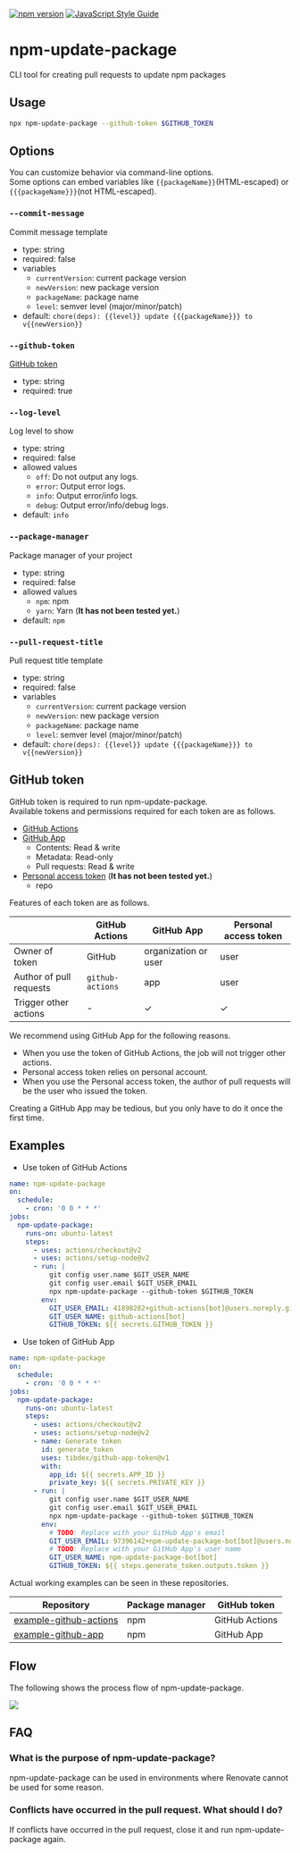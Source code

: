[![npm version](https://badge.fury.io/js/npm-update-package.svg)](https://badge.fury.io/js/npm-update-package)
[![JavaScript Style Guide](https://img.shields.io/badge/code_style-standard-brightgreen.svg)](https://standardjs.com)

# npm-update-package

CLI tool for creating pull requests to update npm packages

## Usage

```sh
npx npm-update-package --github-token $GITHUB_TOKEN
```

## Options

You can customize behavior via command-line options.  
Some options can embed variables like `{{packageName}}`(HTML-escaped) or `{{{packageName}}}`(not HTML-escaped).

### `--commit-message`

Commit message template

- type: string
- required: false
- variables
  - `currentVersion`: current package version
  - `newVersion`: new package version
  - `packageName`: package name
  - `level`: semver level (major/minor/patch)
- default: `chore(deps): {{level}} update {{{packageName}}} to v{{newVersion}}`

### `--github-token`

[GitHub token](#github-token)

- type: string
- required: true

### `--log-level`

Log level to show

- type: string
- required: false
- allowed values
  - `off`: Do not output any logs.
  - `error`: Output error logs.
  - `info`: Output error/info logs.
  - `debug`: Output error/info/debug logs.
- default: `info`

### `--package-manager`

Package manager of your project

- type: string
- required: false
- allowed values
  - `npm`: npm
  - `yarn`: Yarn (**It has not been tested yet.**)
- default: `npm`

### `--pull-request-title`

Pull request title template

- type: string
- required: false
- variables
  - `currentVersion`: current package version
  - `newVersion`: new package version
  - `packageName`: package name
  - `level`: semver level (major/minor/patch)
- default: `chore(deps): {{level}} update {{{packageName}}} to v{{newVersion}}`

## GitHub token

GitHub token is required to run npm-update-package.  
Available tokens and permissions required for each token are as follows.

- [GitHub Actions](https://docs.github.com/en/actions/security-guides/automatic-token-authentication)
- [GitHub App](https://docs.github.com/en/developers/apps/building-github-apps/authenticating-with-github-apps)
  - Contents: Read & write
  - Metadata: Read-only
  - Pull requests: Read & write
- [Personal access token](https://docs.github.com/en/authentication/keeping-your-account-and-data-secure/creating-a-personal-access-token) (**It has not been tested yet.**)
  - repo

Features of each token are as follows.

||GitHub Actions|GitHub App|Personal access token|
|---|---|---|---|
|Owner of token|GitHub|organization or user|user|
|Author of pull requests|`github-actions`|app|user|
|Trigger other actions|-|✓|✓|

We recommend using GitHub App for the following reasons.

- When you use the token of GitHub Actions, the job will not trigger other actions.
- Personal access token relies on personal account.
- When you use the Personal access token, the author of pull requests will be the user who issued the token.

Creating a GitHub App may be tedious, but you only have to do it once the first time.

## Examples

- Use token of GitHub Actions

```yaml
name: npm-update-package
on:
  schedule:
    - cron: '0 0 * * *'
jobs:
  npm-update-package:
    runs-on: ubuntu-latest
    steps:
      - uses: actions/checkout@v2
      - uses: actions/setup-node@v2
      - run: |
          git config user.name $GIT_USER_NAME
          git config user.email $GIT_USER_EMAIL
          npx npm-update-package --github-token $GITHUB_TOKEN
        env:
          GIT_USER_EMAIL: 41898282+github-actions[bot]@users.noreply.github.com
          GIT_USER_NAME: github-actions[bot]
          GITHUB_TOKEN: ${{ secrets.GITHUB_TOKEN }}
```


- Use token of GitHub App

```yaml
name: npm-update-package
on:
  schedule:
    - cron: '0 0 * * *'
jobs:
  npm-update-package:
    runs-on: ubuntu-latest
    steps:
      - uses: actions/checkout@v2
      - uses: actions/setup-node@v2
      - name: Generate token
        id: generate_token
        uses: tibdex/github-app-token@v1
        with:
          app_id: ${{ secrets.APP_ID }}
          private_key: ${{ secrets.PRIVATE_KEY }}
      - run: |
          git config user.name $GIT_USER_NAME
          git config user.email $GIT_USER_EMAIL
          npx npm-update-package --github-token $GITHUB_TOKEN
        env:
          # TODO: Replace with your GitHub App's email
          GIT_USER_EMAIL: 97396142+npm-update-package-bot[bot]@users.noreply.github.com
          # TODO: Replace with your GitHub App's user name
          GIT_USER_NAME: npm-update-package-bot[bot]
          GITHUB_TOKEN: ${{ steps.generate_token.outputs.token }}
```

Actual working examples can be seen in these repositories.

|Repository|Package manager|GitHub token|
|---|---|---|
|[example-github-actions](https://github.com/npm-update-package/example-github-actions)|npm|GitHub Actions|
|[example-github-app](https://github.com/npm-update-package/example-github-app)|npm|GitHub App|

## Flow

The following shows the process flow of npm-update-package.

<!--
```plantuml
@startuml
start
group main
:Get outdated packages;

if (All packages are up-to-date) then (yes)
  end
else (no)
endif

:Get remote branches;
:Get pull requests;

group OutdatedPackagesProcessor
while (Package exists) is (yes)
  group OutdatedPackageProcessor
  if (Remote branch exists) then (yes)
  else (no)
    :Create branch;
    :Update package;
    :Create pull request;
    :Close old pull requests;
    :Remove branch;
  endif
  end group
endwhile (no)

end group

end group
end
@enduml
```
-->

[![](http://www.plantuml.com/plantuml/svg/RL0vSiCm3EpnYYsbmX-m6cTIf8mdCta08y4M9n39yCZn-uYYJ4kPD3omm1uuXQXyJ9FGyg2hjybXKjhGyOaZR8g3YZp0gVvTNJbqHFg2va6abg0y8xb3j8VSsoAERD3yS6W9O3CGIs0qnhOq__I52hVdoKR6crUc7sVcKdL919u_4eUOrOgZvzN7UTKyUzjp2DRJrwY5qQm0-5lFSorqg0x-PRWJ03dGozPCPTadgIa0uFZeMTM9hjHUNTQuRQRRDkw2tH2nWM5b-9EweDdIvrPWMLwvIwYypf9_iKLtW7OzT9gFDCal)](http://www.plantuml.com/plantuml/uml/RL0vSiCm3EpnYYsbmX-m6cTIf8mdCta08y4M9n39yCZn-uYYJ4kPD3omm1uuXQXyJ9FGyg2hjybXKjhGyOaZR8g3YZp0gVvTNJbqHFg2va6abg0y8xb3j8VSsoAERD3yS6W9O3CGIs0qnhOq__I52hVdoKR6crUc7sVcKdL919u_4eUOrOgZvzN7UTKyUzjp2DRJrwY5qQm0-5lFSorqg0x-PRWJ03dGozPCPTadgIa0uFZeMTM9hjHUNTQuRQRRDkw2tH2nWM5b-9EweDdIvrPWMLwvIwYypf9_iKLtW7OzT9gFDCal)

## FAQ

### What is the purpose of npm-update-package?

npm-update-package can be used in environments where Renovate cannot be used for some reason.

### Conflicts have occurred in the pull request. What should I do?

If conflicts have occurred in the pull request, close it and run npm-update-package again.
